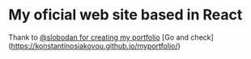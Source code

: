 # My oficial web site based in React

Thank to [@slobodan for creating my portfolio](https://bobangajicsm.github.io/portfolio/)
[Go and check] (https://konstantinosiakovou.github.io/myportfolio/)
